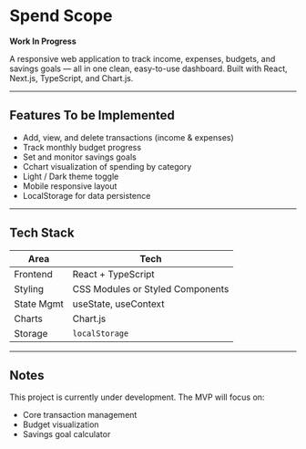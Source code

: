 # Spend Scope

**Work In Progress**

A responsive web application to track income, expenses, budgets, and savings goals — all in one clean, easy-to-use dashboard. Built with React, Next.js, TypeScript, and Chart.js.

---

## Features To be Implemented

- Add, view, and delete transactions (income & expenses)
- Track monthly budget progress
- Set and monitor savings goals
- Cchart visualization of spending by category
- Light / Dark theme toggle
- Mobile responsive layout
- LocalStorage for data persistence

---

## Tech Stack

| Area        | Tech |
|-------------|------|
| Frontend    | React + TypeScript |
| Styling     | CSS Modules or Styled Components |
| State Mgmt  | useState, useContext |
| Charts      | Chart.js |
| Storage     | `localStorage` |

---

## Notes
This project is currently under development. The MVP will focus on:
- Core transaction management
- Budget visualization
- Savings goal calculator